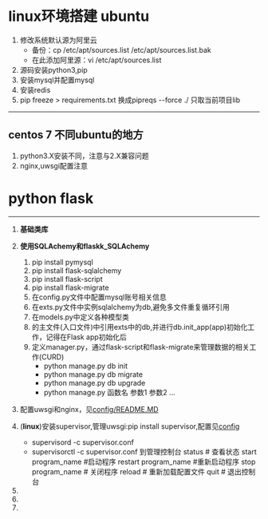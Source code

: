# linux环境搭建 ubuntu
1. 修改系统默认源为阿里云
   - 备份：cp /etc/apt/sources.list /etc/apt/sources.list.bak
   - 在此添加阿里源：vi /etc/apt/sources.list
2. 源码安装python3,pip
3. 安装mysql并配置mysql
4. 安装redis
5. pip freeze > requirements.txt 换成pipreqs --force ./ 只取当前项目lib

---
centos 7 不同ubuntu的地方
---
1. python3.X安装不同，注意与2.X兼容问题
2. nginx,uwsgi配置注意


# python flask 
---
1. **基础类库**
2. **使用SQLAchemy和flaskk_SQLAchemy**
    
    1. pip install pymysql
    2. pip install flask-sqlalchemy
    3. pip install flask-script
    4. pip install flask-migrate
    5. 在config.py文件中配置mysql账号相关信息
    6. 在exts.py文件中实例sqlalchemy为db,避免多文件重复循环引用
    7. 在models.py中定义各种模型类
    8. 的主文件(入口文件)中引用exts中的db,并进行db.init_app(app)初始化工作，记得在Flask app初始化后
    9. 定义manager.py，通过flask-script和flask-migrate来管理数据的相关工作(CURD)
        - python manage.py db init
        - python manage.py db migrate
        - python manage.py db upgrade
        - python manage.py 函数名 参数1 参数2 ...
3. 配置uwsgi和nginx，见[config/README.MD](config/README.MD)
4. (**linux**)安装supervisor,管理uwsgi:pip install supervisor,配置见[config](config/supervisor.conf)
    - supervisord -c supervisor.conf
    - supervisorctl -c supervisor.conf 到管理控制台
        status # 查看状态
        start program_name #启动程序
        restart program_name #重新启动程序
        stop program_name # 关闭程序
        reload # 重新加载配置文件
        quit # 退出控制台
5. 
6.
7.
